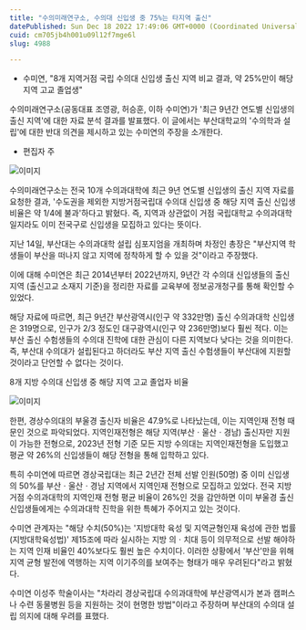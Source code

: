 ```yaml
---
title: "수의미래연구소, 수의대 신입생 중 75%는 타지역 출신"
datePublished: Sun Dec 18 2022 17:49:06 GMT+0000 (Coordinated Universal Time)
cuid: cm705jb4h001u09l12f7mge6l
slug: 4988

---
```



- 수미연, "8개 지역거점 국립 수의대 신입생 출신 지역 비교 결과, 약 25%만이 해당 지역 고교 졸업생"

수의미래연구소(공동대표 조영광, 허승훈, 이하 수미연)가 '최근 9년간 연도별 신입생의 출신 지역'에 대한 자료 분석 결과를 발표했다. 이 글에서는 부산대학교의 '수의학과 설립'에 대한 반대 의견을 제시하고 있는 수미연의 주장을 소개한다.

- 편집자 주

![이미지](https://cdn.hashnode.com/res/hashnode/image/upload/v1739258382512/2c985c63-1640-4189-9285-0e0352fe7c3b.png)

수의미래연구소는 전국 10개 수의과대학에 최근 9년 연도별 신입생의 출신 지역 자료를 요청한 결과, '수도권을 제외한 지방거점국립대 수의대 신입생 중 해당 지역 출신 신입생 비율은 약 1/4에 불과'하다고 밝혔다. 즉, 지역과 상관없이 거점 국립대학교 수의과대학일지라도 이미 전국구로 신입생을 모집하고 있다는 뜻이다.

지난 14일, 부산대는 수의과대학 설립 심포지엄을 개최하며 차정인 총장은 "부산지역 학생들이 부산을 떠나지 않고 지역에 정착하게 할 수 있을 것"이라고 주장했다.

이에 대해 수미연은 최근 2014년부터 2022년까지, 9년간 각 수의대 신입생들의 출신 지역 (출신고교 소재지 기준)을 정리한 자료를 교육부에 정보공개청구를 통해 확인할 수 있었다.

해당 자료에 따르면, 최근 9년간 부산광역시(인구 약 332만명) 출신 수의과대학 신입생은 319명으로, 인구가 2/3 정도인 대구광역시(인구 약 236만명)보다 훨씬 적다. 이는 부산 출신 수험생들의 수의대 진학에 대한 관심이 다른 지역보다 낮다는 것을 의미한다. 즉, 부산대 수의대가 설립된다고 하더라도 부산 지역 출신 수험생들이 부산대에 지원할 것이라고 단언할 수 없다는 것이다.

8개 지방 수의대 신입생 중 해당 지역 고교 졸업자 비율

![이미지](https://cdn.hashnode.com/res/hashnode/image/upload/v1739258384092/080c0e48-7007-4fd5-83d2-56a07d22bfc5.png)

한편, 경상수의대의 부울경 출신자 비율은 47.9%로 나타났는데, 이는 지역인재 전형 때문인 것으로 파악되었다. 지역인재전형은 해당 지역(부산ㆍ울산ㆍ경남) 출신자만 지원이 가능한 전형으로, 2023년 전형 기준 모든 지방 수의대는 지역인재전형을 도입했고 평균 약 26%의 신입생들이 해당 전형을 통해 입학하고 있다.

특히 수미연에 따르면 경상국립대는 최근 2년간 전체 선발 인원(50명) 중 이미 신입생의 50%를 부산ㆍ울산ㆍ경남 지역에서 지역인재 전형으로 모집하고 있었다. 전국 지방 거점 수의과대학의 지역인재 전형 평균 비율이 26%인 것을 감안하면 이미 부울경 출신 신입생들에게는 수의과대학 진학을 위한 특혜가 주어지고 있는 것이다.

수미연 관계자는 "해당 수치(50%)는 '지방대학 육성 및 지역균형인재 육성에 관한 법률(지방대학육성법)' 제15조에 따라 실시하는 지방 의ㆍ치대 등이 의무적으로 선발 해야하는 지역 인재 비율인 40%보다도 훨씬 높은 수치이다. 이러한 상황에서 '부산'만을 위해 지역 균형 발전에 역행하는 지역 이기주의를 보여주는 형태가 매우 우려된다"라고 밝혔다.

수미연 이성주 학술이사는 "차라리 경상국립대 수의과대학에 부산광역시가 본과 캠퍼스나 수련 동물병원 등을 지원하는 것이 현명한 방법"이라고 주장하며 부산대의 수의대 설립 의지에 대해 우려를 표했다.